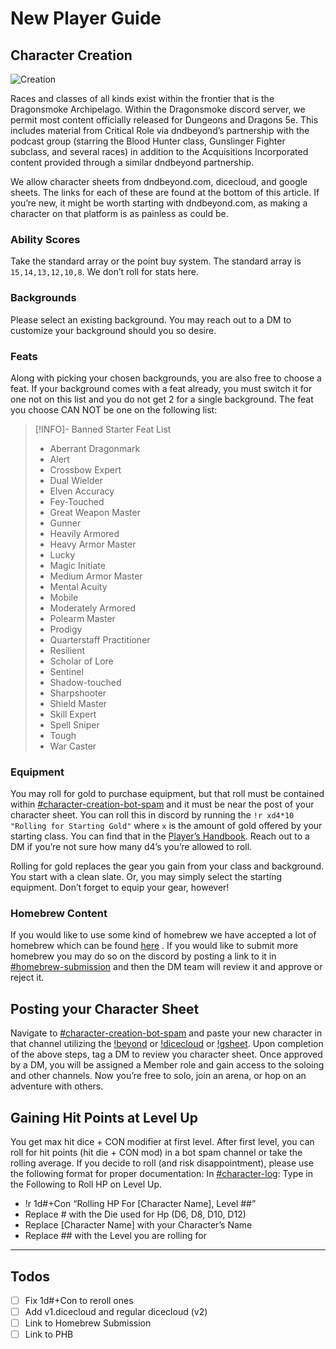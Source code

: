 # New Player Guide

## Character Creation

![Creation](https://dragonsmokearchipelago.wordpress.com/wp-content/uploads/2024/01/character-creation-1.jpg)

Races and classes of all kinds exist within the frontier that is the Dragonsmoke Archipelago. Within the Dragonsmoke discord server, we permit most content officially released for Dungeons and Dragons 5e. This includes material from Critical Role via dndbeyond’s partnership with the podcast group (starring the Blood Hunter class, Gunslinger Fighter subclass, and several races) in addition to the Acquisitions Incorporated content provided through a similar dndbeyond partnership.

We allow character sheets from dndbeyond.com, dicecloud, and google sheets. The links for each of these are found at the bottom of this article. If you’re new, it might be worth starting with dndbeyond.com, as making a character on that platform is as painless as could be.

### Ability Scores

Take the standard array or the point buy system. The standard array is `15,14,13,12,10,8`. We don’t roll for stats here.

### Backgrounds

Please select an existing background. You may reach out to a DM to customize your background should you so desire.

### Feats

Along with picking your chosen backgrounds, you are also free to choose a feat. If your background comes with a feat already, you must switch it for one not on this list and you do not get 2 for a single background. The feat you choose CAN NOT be one on the following list:

> [!INFO]- Banned Starter Feat List
> - Aberrant Dragonmark
> - Alert
> - Crossbow Expert
> - Dual Wielder
> - Elven Accuracy
> - Fey-Touched
> - Great Weapon Master
> - Gunner
> - Heavily Armored
> - Heavy Armor Master
> - Lucky
> - Magic Initiate
> - Medium Armor Master
> - Mental Acuity
> - Mobile
> - Moderately Armored
> - Polearm Master
> - Prodigy
> - Quarterstaff Practitioner
> - Resilient
> - Scholar of Lore
> - Sentinel
> - Shadow-touched
> - Sharpshooter
> - Shield Master
> - Skill Expert
> - Spell Sniper
> - Tough
> - War Caster


### Equipment

You may roll for gold to purchase equipment, but that roll must be contained within [\#character-creation-bot-spam](https://discord.com/channels/733841578174447717/734167898444136638/808403426861908018) and it must be near the post of your character sheet. You can roll this in discord by running the `!r xd4*10 "Rolling for Starting Gold"` where `x` is the amount of gold offered by your starting class. You can find that in the [Player’s Handbook](). Reach out to a DM if you’re not sure how many d4’s you’re allowed to roll. 

Rolling for gold replaces the gear you gain from your class and background. You start with a clean slate. Or, you may simply select the starting equipment. Don’t forget to equip your gear, however!

### Homebrew Content

If you would like to use some kind of homebrew we have accepted a lot of homebrew which can be found [here](https://www.worldanvil.com/w/new-world---dragonsmoke-archipelago-mortambo/a/homebrew-article) . If you would like to submit more homebrew you may do so on the discord by posting a link to it in [\#homebrew-submission]() and then the DM team will review it and approve or reject it.

## Posting your Character Sheet

Navigate to [\#character-creation-bot-spam](https://discord.com/channels/733841578174447717/734167898444136638) and paste your new character in that channel utilizing the [!beyond](https://www.dndbeyond.com/characters/builder#/) or [!dicecloud](https://andrew-zhu.com/dnd/dicecloudtools/autochar.html) or [!gsheet](https://docs.google.com/spreadsheets/d/1ApmbXHTln99fPTUpanyQRTXNzXbQ8UBTt3Uq8xInQKw/edit#gid=359784640). Upon completion of the above steps, tag a DM to review you character sheet. Once approved by a DM, you will be assigned a Member role and gain access to the soloing and other channels. Now you’re free to solo, join an arena, or hop on an adventure with others.

## Gaining Hit Points at Level Up

You get max hit dice + CON modifier at first level. After first level, you can roll for hit points (hit die + CON mod) in a bot spam channel or take the rolling average. If you decide to roll (and risk disappointment), please use the following format for proper documentation: In [\#character-log](https://discord.com/channels/733841578174447717/890326019419025419/890336758485630986): Type in the Following to Roll HP on Level Up. 

- !r 1d\#+Con “Rolling HP For [Character Name], Level \#\#”
- Replace \# with the Die used for Hp (D6, D8, D10, D12)
- Replace [Character Name] with your Character’s Name
- Replace \#\# with the Level you are rolling for

---

## Todos

- [ ] Fix 1d#+Con to reroll ones
- [ ] Add v1.dicecloud and regular dicecloud (v2)
- [ ] Link to Homebrew Submission
- [ ] Link to PHB
